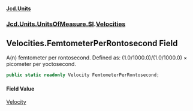 #### [Jcd.Units](index.md 'index')
### [Jcd.Units.UnitsOfMeasure.SI](Jcd.Units.UnitsOfMeasure.SI.md 'Jcd.Units.UnitsOfMeasure.SI').[Velocities](Velocities.md 'Jcd.Units.UnitsOfMeasure.SI.Velocities')

## Velocities.FemtometerPerRontosecond Field

A(n) femtometer per rontosecond. Defined as: (1.0/1000.0)/(1.0/1000.0) × picometer per yoctosecond.

```csharp
public static readonly Velocity FemtometerPerRontosecond;
```

#### Field Value
[Velocity](Velocity.md 'Jcd.Units.UnitTypes.Velocity')